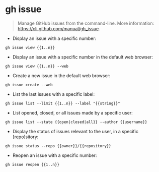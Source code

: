 # gh issue

> Manage GitHub issues from the command-line.
> More information: <https://cli.github.com/manual/gh_issue>.

- Display an issue with a specific number:

`gh issue view {{1..n}}`

- Display an issue with a specific number in the default web browser:

`gh issue view {{1..n}} --web`

- Create a new issue in the default web browser:

`gh issue create --web`

- List the last issues with a specific label:

`gh issue list --limit {{1..n}} --label "{{string}}"`

- List opened, closed, or all issues made by a specific user:

`gh issue list --state {{open|closed|all}} --author {{username}}`

- Display the status of issues relevant to the user, in a specific [repo]sitory:

`gh issue status --repo {{owner}}/{{repository}}`

- Reopen an issue with a specific number:

`gh issue reopen {{1..n}}`
